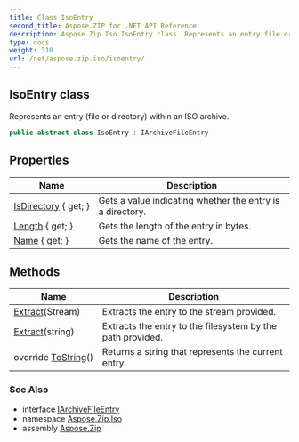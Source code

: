 ```yaml
---
title: Class IsoEntry
second_title: Aspose.ZIP for .NET API Reference
description: Aspose.Zip.Iso.IsoEntry class. Represents an entry file or directory within an ISO archive
type: docs
weight: 310
url: /net/aspose.zip.iso/isoentry/
---
```

## IsoEntry class

Represents an entry (file or directory) within an ISO archive.

```csharp
public abstract class IsoEntry : IArchiveFileEntry
```

## Properties

| Name | Description |
| --- | --- |
| [IsDirectory](../../aspose.zip.iso/isoentry/isdirectory/) { get; } | Gets a value indicating whether the entry is a directory. |
| [Length](../../aspose.zip.iso/isoentry/length/) { get; } | Gets the length of the entry in bytes. |
| [Name](../../aspose.zip.iso/isoentry/name/) { get; } | Gets the name of the entry. |

## Methods

| Name | Description |
| --- | --- |
| [Extract](../../aspose.zip.iso/isoentry/extract/#extract_1)(Stream) | Extracts the entry to the stream provided. |
| [Extract](../../aspose.zip.iso/isoentry/extract/#extract)(string) | Extracts the entry to the filesystem by the path provided. |
| override [ToString](../../aspose.zip.iso/isoentry/tostring/)() | Returns a string that represents the current entry. |

### See Also

* interface [IArchiveFileEntry](../../aspose.zip/iarchivefileentry/)
* namespace [Aspose.Zip.Iso](../../aspose.zip.iso/)
* assembly [Aspose.Zip](../../)


